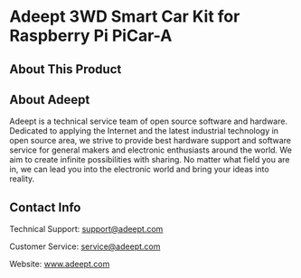 # Adeept 3WD Smart Car Kit for Raspberry Pi PiCar-A

## About This Product

## About Adeept

Adeept is a technical service team of open source software and hardware. Dedicated to applying the Internet and the latest industrial technology in open source area, we strive to provide best hardware support and software service for general makers and electronic enthusiasts around the world. We aim to create infinite possibilities with sharing. No matter what field you are in, we can lead you into the electronic world and bring your ideas into reality.

## Contact Info
 Technical Support:  support@adeept.com

 Customer Service:   service@adeept.com

 Website:            www.adeept.com


